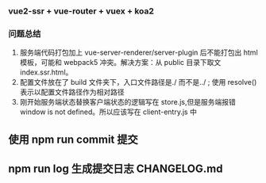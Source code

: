 ### vue2-ssr + vue-router + vuex + koa2

### 问题总结

1. 服务端代码打包加上 vue-server-renderer/server-plugin 后不能打包出 html 模板，可能和 webpack5 冲突。解决方案：从 public 目录下取文 index.ssr.html。
2. 配置文件放在了 build 文件夹下，入口文件路径是./ 而不是../ ; 使用 resolve() 表示以配置文件路径作为相对路径
3. 刚开始服务端状态替换客户端状态的逻辑写在 store.js,但是服务端报错 window is not defined。所以应该写在 client-entry.js 中

## 使用 npm run commit 提交

## npm run log 生成提交日志 CHANGELOG.md
